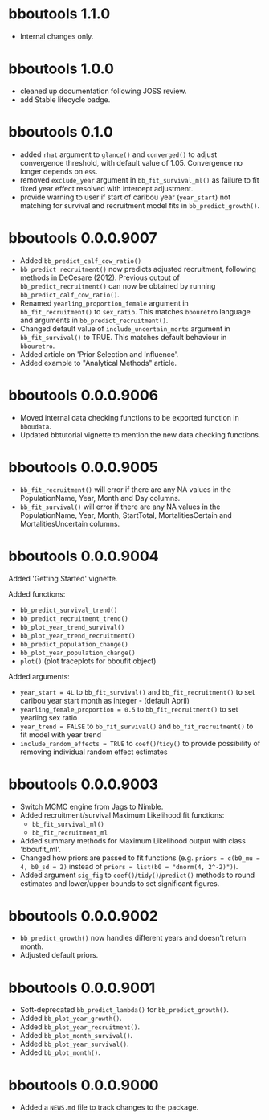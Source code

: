 <!-- NEWS.md is maintained by https://fledge.cynkra.com, contributors should not edit this file -->

# bboutools 1.1.0

- Internal changes only.


# bboutools 1.0.0

- cleaned up documentation following JOSS review.
- add Stable lifecycle badge.

# bboutools 0.1.0

- added `rhat` argument to `glance()` and `converged()` to adjust convergence threshold, with default value of 1.05. Convergence no longer depends on `ess`.
- removed `exclude_year` argument in `bb_fit_survival_ml()` as failure to fit fixed year effect resolved with intercept adjustment. 
- provide warning to user if start of caribou year (`year_start`) not matching for survival and recruitment model fits in `bb_predict_growth()`.

# bboutools 0.0.0.9007

- Added `bb_predict_calf_cow_ratio()`
- `bb_predict_recruitment()` now predicts adjusted recruitment, following methods in DeCesare (2012). Previous output of `bb_predict_recruitment()` can now be obtained by running `bb_predict_calf_cow_ratio()`.
- Renamed `yearling_proportion_female` argument in `bb_fit_recruitment()` to `sex_ratio`. This matches `bbouretro` language and arguments in `bb_predict_recruitment()`.
- Changed default value of `include_uncertain_morts` argument in `bb_fit_survival()` to TRUE. This matches default behaviour in `bbouretro`.
- Added article on 'Prior Selection and Influence'.
- Added example to "Analytical Methods" article. 

# bboutools 0.0.0.9006

- Moved internal data checking functions to be exported function in `bboudata`.
- Updated bbtutorial vignette to mention the new data checking functions.

# bboutools 0.0.0.9005

- `bb_fit_recruitment()`  will error if there are any NA values in the PopulationName, Year, Month and Day columns. 
- `bb_fit_survival()` will error if there are any NA values in the PopulationName, Year, Month, StartTotal, MortalitiesCertain and MortalitiesUncertain columns. 

# bboutools 0.0.0.9004

Added 'Getting Started' vignette. 

Added functions:

- `bb_predict_survival_trend()`
- `bb_predict_recruitment_trend()`
- `bb_plot_year_trend_survival()`
- `bb_plot_year_trend_recruitment()`
- `bb_predict_population_change()`
- `bb_plot_year_population_change()`
- `plot()` (plot traceplots for bboufit object)

Added arguments:

- `year_start = 4L` to `bb_fit_survival()` and `bb_fit_recruitment()` to set caribou year start month as integer - (default April)
- `yearling_female_proportion = 0.5` to `bb_fit_recruitment()` to set yearling sex ratio
- `year_trend = FALSE` to `bb_fit_survival()` and `bb_fit_recruitment()` to fit model with year trend
- `include_random_effects = TRUE` to `coef()`/`tidy()` to provide possibility of removing individual random effect estimates

# bboutools 0.0.0.9003

- Switch MCMC engine from Jags to Nimble.
- Added recruitment/survival Maximum Likelihood fit functions:
  - `bb_fit_survival_ml()`
  - `bb_fit_recruitment_ml`
- Added summary methods for Maximum Likelihood output with class 'bboufit_ml'. 
- Changed how priors are passed to fit functions (e.g. `priors = c(b0_mu = 4, b0_sd = 2)` instead of `priors = list(b0 = "dnorm(4, 2^-2)")`). 
- Added argument `sig_fig` to `coef()`/`tidy()`/`predict()` methods to round estimates and lower/upper bounds to set significant figures. 

# bboutools 0.0.0.9002

- `bb_predict_growth()` now handles different years and doesn't return month.
- Adjusted default priors.


# bboutools 0.0.0.9001

- Soft-deprecated `bb_predict_lambda()` for `bb_predict_growth()`.
- Added `bb_plot_year_growth()`.
- Added `bb_plot_year_recruitment()`.
- Added `bb_plot_month_survival()`.
- Added `bb_plot_year_survival()`.
- Added `bb_plot_month()`.


# bboutools 0.0.0.9000

- Added a `NEWS.md` file to track changes to the package.

